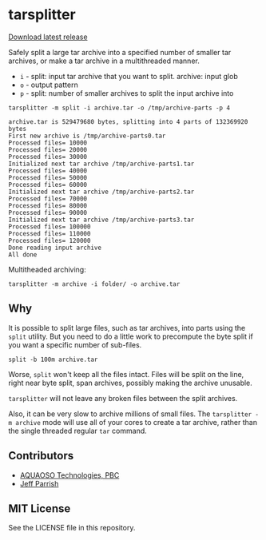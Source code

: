 # tarsplitter

[Download latest release](https://github.com/AQUAOSOTech/tarsplitter/releases/latest)

Safely split a large tar archive into a specified number of smaller tar archives, or make a tar archive in a multithreaded manner.

- `i` - split: input tar archive that you want to split. archive: input glob
- `o` - output pattern
- `p` - split: number of smaller archives to split the input archive into

```
tarsplitter -m split -i archive.tar -o /tmp/archive-parts -p 4
```

```
archive.tar is 529479680 bytes, splitting into 4 parts of 132369920 bytes
First new archive is /tmp/archive-parts0.tar
Processed files= 10000
Processed files= 20000
Processed files= 30000
Initialized next tar archive /tmp/archive-parts1.tar
Processed files= 40000
Processed files= 50000
Processed files= 60000
Initialized next tar archive /tmp/archive-parts2.tar
Processed files= 70000
Processed files= 80000
Processed files= 90000
Initialized next tar archive /tmp/archive-parts3.tar
Processed files= 100000
Processed files= 110000
Processed files= 120000
Done reading input archive
All done
```

Multitheaded archiving:

```
tarsplitter -m archive -i folder/ -o archive.tar
```

## Why

It is possible to split large files, such as tar archives, into parts using the `split` utility. But you need to do a little work to precompute the byte split if you want a specific number of sub-files.

```
split -b 100m archive.tar
```

Worse, `split` won't keep all the files intact. Files will be split on the line, right near byte split, span archives, possibly making the archive unusable.

`tarsplitter` will not leave any broken files between the split archives.

Also, it can be very slow to archive millions of small files. The `tarsplitter -m archive` mode will use all of your cores to create a tar archive, rather than the single threaded regular `tar` command. 

## Contributors

- [AQUAOSO Technologies, PBC](https://aquaoso.com)
- [Jeff Parrish](https://github.com/ruffrey)

## MIT License

See the LICENSE file in this repository.
